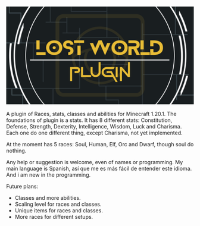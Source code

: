 ![Cover image](src/main/resources/images/plugin_portada.png)

A plugin of Races, stats, classes and abilities for Minecraft 1.20.1.
The foundations of plugin is a stats. 
It has 8 different stats: Constitution, Defense, Strength, Dexterity, Intelligence, Wisdom, Luck and Charisma.
Each one do one different thing, except Charisma, not yet implemented.

At the moment has 5 races: Soul, Human, Elf, Orc and Dwarf, though soul do nothing.

Any help or suggestion is welcome, even of names or programming.
My main language is Spanish, así que me es más fácil de entender este idioma. 
And i am new in the programming.

Future plans:
- Classes and more abilities.
- Scaling level for races and classes.
- Unique items for races and classes.
- More races for different setups.



